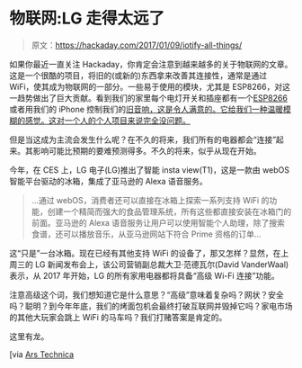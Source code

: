 # 物联网:LG 走得太远了

> 原文：<https://hackaday.com/2017/01/09/iotify-all-things/>

如果你最近一直关注 Hackaday，你肯定会注意到越来越多的关于物联网的文章。这是一个很酷的项目，将旧的(或新的)东西拿来改善其连接性，通常是通过 WiFi，使其成为物联网的一部分。一些易于使用的模块，尤其是 ESP8266，对这一趋势做出了巨大贡献。看到我们的家里每个电灯开关和插座都有一个[ESP8266](http://hackaday.com/2016/09/20/an-esp8266-in-every-light-switch-and-outlet/)或者用我们的 iPhone 控制我们的[旧音响，这是令人满意的。它给我们一种温暖模糊的感觉。这对一个人的个人项目来说完全没问题。](http://hackaday.com/2017/01/05/esp-ing-a-phillips-sound-system/)

但是当这成为主流会发生什么呢？在不久的将来，我们所有的电器都会“连接”起来。其影响可能比预期的要难预测得多。不久的将来，似乎从现在开始。

今年，在 CES 上，LG 电子(LG)推出了智能 insta view(T1)，这是一款由 webOS 智能平台驱动的冰箱，集成了亚马逊的 Alexa 语音服务。

> …通过 webOS，消费者还可以直接在冰箱上探索一系列支持 WiFi 的功能，创建一个精简而强大的食品管理系统，所有这些都直接安装在冰箱门的前面。亚马逊的 Alexa 语音服务让用户可以使用智能个人助理，除了搜索食谱，还可以播放音乐，从亚马逊网站下符合 Prime 资格的订单…

这“只是”一台冰箱。现在已经有其他支持 WiFi 的设备了，那又怎样？显然，在上周三的 LG 新闻发布会上，该公司营销副总裁大卫·范德瓦尔(David VanderWaal)表示，从 2017 年开始，LG 的所有家用电器都将具备“高级 Wi-Fi 连接”功能。

注意高级这个词，我们想知道它是什么意思？“高级”意味着复杂吗？网状？安全吗？聪明？到今年年底，我们的烤面包机会最终打破互联网并毁掉它吗？家电市场的其他大玩家会跳上 WiFi 的马车吗？我们打赌答案是肯定的。

这里有龙。

[via [Ars Technica](http://arstechnica.com/gadgets/2017/01/lg-puts-amazons-alexa-in-a-fridge-and-wi-fi-in-everything-else/)